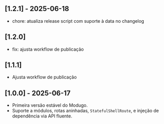 ## [1.2.1] - 2025-06-18

- chore: atualiza release script com suporte à data no changelog

## [1.2.0]

- fix: ajusta workflow de publicação

## [1.1.1]

- Ajusta workflow de publicação

## [1.0.0] - 2025-06-17

- Primeira versão estável do Modugo.
- Suporte a módulos, rotas aninhadas, `StatefulShellRoute`, e injeção de dependência via API fluente.
